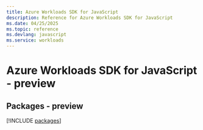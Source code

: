 ```yaml
---
title: Azure Workloads SDK for JavaScript
description: Reference for Azure Workloads SDK for JavaScript
ms.date: 04/25/2025
ms.topic: reference
ms.devlang: javascript
ms.service: workloads
---
```

# Azure Workloads SDK for JavaScript - preview
## Packages - preview
[!INCLUDE [packages](workloads-index.md)]